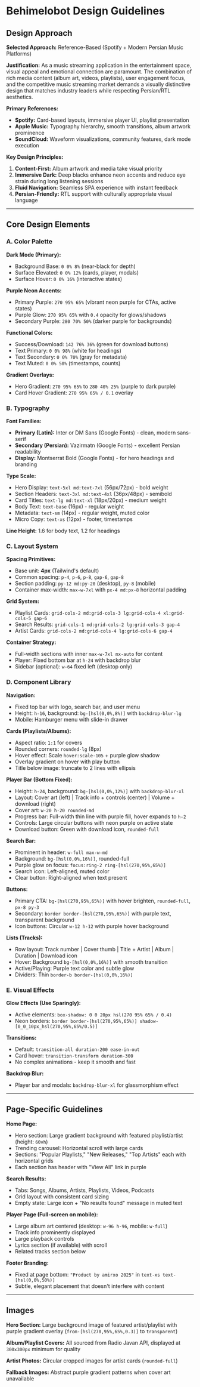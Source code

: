 # Behimelobot Design Guidelines

## Design Approach

**Selected Approach:** Reference-Based (Spotify + Modern Persian Music Platforms)

**Justification:** As a music streaming application in the entertainment space, visual appeal and emotional connection are paramount. The combination of rich media content (album art, videos, playlists), user engagement focus, and the competitive music streaming market demands a visually distinctive design that matches industry leaders while respecting Persian/RTL aesthetics.

**Primary References:**
- **Spotify:** Card-based layouts, immersive player UI, playlist presentation
- **Apple Music:** Typography hierarchy, smooth transitions, album artwork prominence
- **SoundCloud:** Waveform visualizations, community features, dark mode execution

**Key Design Principles:**
1. **Content-First:** Album artwork and media take visual priority
2. **Immersive Dark:** Deep blacks enhance neon accents and reduce eye strain during long listening sessions
3. **Fluid Navigation:** Seamless SPA experience with instant feedback
4. **Persian-Friendly:** RTL support with culturally appropriate visual language

---

## Core Design Elements

### A. Color Palette

**Dark Mode (Primary):**
- Background Base: `0 0% 8%` (near-black for depth)
- Surface Elevated: `0 0% 12%` (cards, player, modals)
- Surface Hover: `0 0% 16%` (interactive states)

**Purple Neon Accents:**
- Primary Purple: `270 95% 65%` (vibrant neon purple for CTAs, active states)
- Purple Glow: `270 95% 65%` with `0.4` opacity for glows/shadows
- Secondary Purple: `280 70% 50%` (darker purple for backgrounds)

**Functional Colors:**
- Success/Download: `142 76% 36%` (green for download buttons)
- Text Primary: `0 0% 98%` (white for headings)
- Text Secondary: `0 0% 70%` (gray for metadata)
- Text Muted: `0 0% 50%` (timestamps, counts)

**Gradient Overlays:**
- Hero Gradient: `270 95% 65%` to `280 40% 25%` (purple to dark purple)
- Card Hover Gradient: `270 95% 65% / 0.1` overlay

### B. Typography

**Font Families:**
- **Primary (Latin):** Inter or DM Sans (Google Fonts) - clean, modern sans-serif
- **Secondary (Persian):** Vazirmatn (Google Fonts) - excellent Persian readability
- **Display:** Montserrat Bold (Google Fonts) - for hero headings and branding

**Type Scale:**
- Hero Display: `text-5xl md:text-7xl` (56px/72px) - bold weight
- Section Headers: `text-3xl md:text-4xl` (36px/48px) - semibold
- Card Titles: `text-lg md:text-xl` (18px/20px) - medium weight
- Body Text: `text-base` (16px) - regular weight
- Metadata: `text-sm` (14px) - regular weight, muted color
- Micro Copy: `text-xs` (12px) - footer, timestamps

**Line Height:** 1.6 for body text, 1.2 for headings

### C. Layout System

**Spacing Primitives:**
- Base unit: **4px** (Tailwind's default)
- Common spacing: `p-4`, `p-6`, `p-8`, `gap-6`, `gap-8`
- Section padding: `py-12 md:py-20` (desktop), `py-8` (mobile)
- Container max-width: `max-w-7xl` with `px-4 md:px-8` horizontal padding

**Grid System:**
- Playlist Cards: `grid-cols-2 md:grid-cols-3 lg:grid-cols-4 xl:grid-cols-5 gap-6`
- Search Results: `grid-cols-1 md:grid-cols-2 lg:grid-cols-3 gap-4`
- Artist Cards: `grid-cols-2 md:grid-cols-4 lg:grid-cols-6 gap-4`

**Container Strategy:**
- Full-width sections with inner `max-w-7xl mx-auto` for content
- Player: Fixed bottom bar at `h-24` with backdrop blur
- Sidebar (optional): `w-64` fixed left (desktop only)

### D. Component Library

**Navigation:**
- Fixed top bar with logo, search bar, and user menu
- Height: `h-16`, background: `bg-[hsl(0,0%,8%)]` with `backdrop-blur-lg`
- Mobile: Hamburger menu with slide-in drawer

**Cards (Playlists/Albums):**
- Aspect ratio: `1:1` for covers
- Rounded corners: `rounded-lg` (8px)
- Hover effect: Scale `hover:scale-105` + purple glow shadow
- Overlay gradient on hover with play button
- Title below image: truncate to 2 lines with ellipsis

**Player Bar (Bottom Fixed):**
- Height: `h-24`, background: `bg-[hsl(0,0%,12%)]` with `backdrop-blur-xl`
- Layout: Cover art (left) | Track info + controls (center) | Volume + download (right)
- Cover art: `w-20 h-20 rounded-md`
- Progress bar: Full-width thin line with purple fill, hover expands to `h-2`
- Controls: Large circular buttons with neon purple on active state
- Download button: Green with download icon, `rounded-full`

**Search Bar:**
- Prominent in header: `w-full max-w-md`
- Background: `bg-[hsl(0,0%,16%)]`, rounded-full
- Purple glow on focus: `focus:ring-2 ring-[hsl(270,95%,65%)]`
- Search icon: Left-aligned, muted color
- Clear button: Right-aligned when text present

**Buttons:**
- Primary CTA: `bg-[hsl(270,95%,65%)]` with hover brighten, `rounded-full`, `px-8 py-3`
- Secondary: `border border-[hsl(270,95%,65%)]` with purple text, transparent background
- Icon buttons: Circular `w-12 h-12` with purple hover background

**Lists (Tracks):**
- Row layout: Track number | Cover thumb | Title + Artist | Album | Duration | Download icon
- Hover: Background `bg-[hsl(0,0%,16%)]` with smooth transition
- Active/Playing: Purple text color and subtle glow
- Dividers: Thin `border-b border-[hsl(0,0%,16%)]`

### E. Visual Effects

**Glow Effects (Use Sparingly):**
- Active elements: `box-shadow: 0 0 20px hsl(270 95% 65% / 0.4)`
- Neon borders: `border border-[hsl(270,95%,65%)] shadow-[0_0_10px_hsl(270,95%,65%/0.5)]`

**Transitions:**
- Default: `transition-all duration-200 ease-in-out`
- Card hover: `transition-transform duration-300`
- No complex animations - keep it smooth and fast

**Backdrop Blur:**
- Player bar and modals: `backdrop-blur-xl` for glassmorphism effect

---

## Page-Specific Guidelines

**Home Page:**
- Hero section: Large gradient background with featured playlist/artist (height: `60vh`)
- Trending carousel: Horizontal scroll with large cards
- Sections: "Popular Playlists," "New Releases," "Top Artists" each with horizontal grids
- Each section has header with "View All" link in purple

**Search Results:**
- Tabs: Songs, Albums, Artists, Playlists, Videos, Podcasts
- Grid layout with consistent card sizing
- Empty state: Large icon + "No results found" message in muted text

**Player Page (Full-screen on mobile):**
- Large album art centered (desktop: `w-96 h-96`, mobile: `w-full`)
- Track info prominently displayed
- Large playback controls
- Lyrics section (if available) with scroll
- Related tracks section below

**Footer Branding:**
- Fixed at page bottom: `"Product by amirxo 2025"` in `text-xs text-[hsl(0,0%,50%)]`
- Subtle, elegant placement that doesn't interfere with content

---

## Images

**Hero Section:** Large background image of featured artist/playlist with purple gradient overlay (`from-[hsl(270,95%,65%,0.3)]` to `transparent`)

**Album/Playlist Covers:** All sourced from Radio Javan API, displayed at `300x300px` minimum for quality

**Artist Photos:** Circular cropped images for artist cards (`rounded-full`)

**Fallback Images:** Abstract purple gradient patterns when cover art unavailable